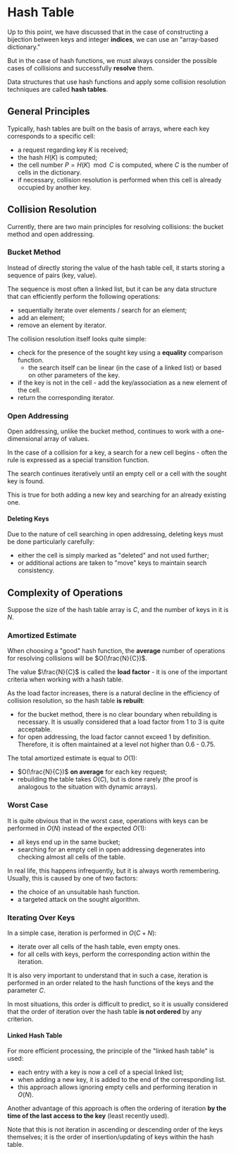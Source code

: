 # Hash Table

Up to this point, we have discussed that in the case of constructing a bijection between keys and integer **indices**, we can use an "array-based dictionary."

But in the case of hash functions, we must always consider the possible cases of collisions and successfully **resolve** them.

Data structures that use hash functions and apply some collision resolution techniques are called **hash tables**.

## General Principles

Typically, hash tables are built on the basis of arrays, where each key corresponds to a specific cell:

- a request regarding key $K$ is received;
- the hash $H(K)$ is computed;
- the cell number $P = H(K) \mod C$ is computed, where $C$ is the number of cells in the dictionary.
- if necessary, collision resolution is performed when this cell is already occupied by another key.

## Collision Resolution

Currently, there are two main principles for resolving collisions: the bucket method and open addressing.

### Bucket Method

Instead of directly storing the value of the hash table cell, it starts storing a sequence of pairs (key, value).

The sequence is most often a linked list, but it can be any data structure that can efficiently perform the following operations:

- sequentially iterate over elements / search for an element;
- add an element;
- remove an element by iterator.

The collision resolution itself looks quite simple:

- check for the presence of the sought key using a **equality** comparison function.
  - the search itself can be linear (in the case of a linked list) or based on other parameters of the key.
- if the key is not in the cell - add the key/association as a new element of the cell.
- return the corresponding iterator.

### Open Addressing

Open addressing, unlike the bucket method, continues to work with a one-dimensional array of values.

In the case of a collision for a key, a search for a new cell begins - often the rule is expressed as a special transition function.

The search continues iteratively until an empty cell or a cell with the sought key is found.

This is true for both adding a new key and searching for an already existing one.

#### Deleting Keys

Due to the nature of cell searching in open addressing, deleting keys must be done particularly carefully:

- either the cell is simply marked as "deleted" and not used further;
- or additional actions are taken to "move" keys to maintain search consistency.

## Complexity of Operations

Suppose the size of the hash table array is $C$, and the number of keys in it is $N$.

### Amortized Estimate

When choosing a "good" hash function, the **average** number of operations for resolving collisions will be $O(\frac{N}{C})$.

The value $\frac{N}{C}$ is called the **load factor** - it is one of the important criteria when working with a hash table.

As the load factor increases, there is a natural decline in the efficiency of collision resolution, so the hash table **is rebuilt**:

- for the bucket method, there is no clear boundary when rebuilding is necessary. It is usually considered that a load factor from 1 to 3 is quite acceptable.
- for open addressing, the load factor cannot exceed 1 by definition. Therefore, it is often maintained at a level not higher than 0.6 - 0.75.

The total amortized estimate is equal to $O(1)$:

- $O(\frac{N}{C})$ **on average** for each key request;
- rebuilding the table takes $O(C)$, but is done rarely (the proof is analogous to the situation with dynamic arrays).

### Worst Case

It is quite obvious that in the worst case, operations with keys can be performed in $O(N)$ instead of the expected $O(1)$:

- all keys end up in the same bucket;
- searching for an empty cell in open addressing degenerates into checking almost all cells of the table.

In real life, this happens infrequently, but it is always worth remembering. Usually, this is caused by one of two factors:

- the choice of an unsuitable hash function.
- a targeted attack on the sought algorithm.

### Iterating Over Keys

In a simple case, iteration is performed in $O(C + N)$:

- iterate over all cells of the hash table, even empty ones.
- for all cells with keys, perform the corresponding action within the iteration.

It is also very important to understand that in such a case, iteration is performed in an order related to the hash functions of the keys and the parameter $C$.

In most situations, this order is difficult to predict, so it is usually considered that the order of iteration over the hash table **is not ordered** by any criterion.

#### Linked Hash Table

For more efficient processing, the principle of the "linked hash table" is used:

- each entry with a key is now a cell of a special linked list;
- when adding a new key, it is added to the end of the corresponding list.
- this approach allows ignoring empty cells and performing iteration in $O(N)$.

Another advantage of this approach is often the ordering of iteration **by the time of the last access to the key** (least recently used).

Note that this is not iteration in ascending or descending order of the keys themselves; it is the order of insertion/updating of keys within the hash table.
